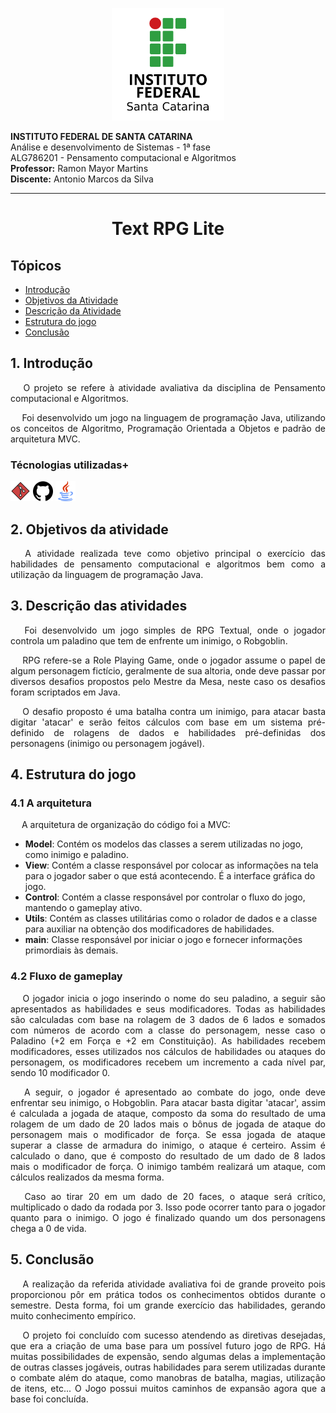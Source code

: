 <p align="center">
<img src="/Images/ifsc-logo.png" width="180" height="180">
</p>

**INSTITUTO FEDERAL DE SANTA CATARINA**  
Análise e desenvolvimento de Sistemas - 1ª fase  
ALG786201 - Pensamento computacional e Algoritmos  
**Professor:** Ramon Mayor Martins  
**Discente:**  Antonio Marcos da Silva

---

<h1 align="center">Text RPG Lite</h1>

## Tópicos

- [Introdução](#1-introdução)
- [Objetivos da Atividade](#2-objetivos-da-atividade)
- [Descrição da Atividade](#3-descrição-das-atividades)
- [Estrutura do jogo](#4-estrutura-do-jogo)
- [Conclusão](#5-conclusão)

## 1. Introdução

<p align="justify"> &emsp; O projeto se refere à atividade avaliativa da disciplina de Pensamento computacional e Algoritmos.</p>
<p align="justify"> &emsp; Foi desenvolvido um jogo na linguagem de programação Java, utilizando os conceitos de Algoritmo, Programação Orientada a Objetos e padrão de arquitetura MVC.</p>

### Técnologias utilizadas+
<p display="inline-block">
<img width="32" src="/Images/git.png" alt="GitLogo.png">
<img width="32" src="/Images/github(1).png" alt="GitHubLogo.png">
<img width="32" src="/Images/java.png" alt="JavaLogo.png">
</p>

## 2. Objetivos da atividade

<p align="justify"> &emsp; A atividade realizada teve como objetivo principal o exercício das habilidades de pensamento computacional e algoritmos bem como a utilização da linguagem de programação Java.</p>

## 3. Descrição das atividades

<p align="justify"> &emsp; Foi desenvolvido um jogo simples de RPG Textual, onde o jogador controla um paladino que tem de enfrente um inimigo, o Robgoblin.</p>
<p align="justify"> &emsp; RPG refere-se a Role Playing Game, onde o jogador assume o papel de algum personagem fictício, geralmente de sua altoria, onde deve passar por diversos desafios propostos pelo Mestre da Mesa, neste caso os desafios foram scriptados em Java.</p>
<p align="justify"> &emsp; O desafio proposto é uma batalha contra um inimigo, para atacar basta digitar 'atacar' e serão feitos cálculos com base em um sistema pré-definido de rolagens de dados e habilidades pré-definidas dos personagens (inimigo ou personagem jogável).</p>

## 4. Estrutura do jogo

### 4.1 A arquitetura

<p align="justify"> &emsp; A arquitetura de organização do código foi a MVC:</p>

- **Model**: Contém os modelos das classes a serem utilizadas no jogo, como inimigo e paladino.
- **View**: Contém a classe responsável por colocar as informações na tela para o jogador saber o que está acontecendo. É a interface gráfica do jogo.
- **Control**: Contém a classe responsável por controlar o fluxo do jogo, mantendo o gameplay ativo.
- **Utils**: Contém as classes utilitárias como o rolador de dados e a classe para auxiliar na obtenção dos modificadores de habilidades.
- **main**: Classe responsável por iniciar o jogo e fornecer informações primordiais às demais.

### 4.2 Fluxo de gameplay

<p align="justify"> &emsp; O jogador inicia o jogo inserindo o nome do seu paladino, a seguir são apresentados as habilidades e seus modificadores. Todas as habilidades são calculadas com base na rolagem de 3 dados de 6 lados e somados com números de acordo com a classe do personagem, nesse caso o Paladino (+2 em Força e +2 em Constituição). As habilidades recebem modificadores, esses utilizados nos cálculos de habilidades ou ataques do personagem, os modificadores recebem um incremento a cada nível par, sendo 10 modificador 0.</p>
<p align="justify"> &emsp; A seguir, o jogador é apresentado ao combate do jogo, onde deve enfrentar seu inimigo, o Hobgoblin. Para atacar basta digitar 'atacar', assim é calculada a jogada de ataque, composto da soma do resultado de uma rolagem de um dado de 20 lados mais o bônus de jogada de ataque do personagem mais o modificador de força. Se essa jogada de ataque superar a classe de armadura do inimigo, o ataque é certeiro. Assim é calculado o dano, que é composto do resultado de um dado de 8 lados mais o modificador de força. O inimigo também realizará um ataque, com cálculos realizados da mesma forma.</p>
<p align="justify"> &emsp; Caso ao tirar 20 em um dado de 20 faces, o ataque será crítico, multiplicado o dado da rodada por 3. Isso pode ocorrer tanto para o jogador quanto para o inimigo. O jogo é finalizado quando um dos personagens chega a 0 de vida.</p>

## 5. Conclusão

<p align="justify"> &emsp; A realização da referida atividade avaliativa foi de grande proveito pois proporcionou pôr em prática todos os conhecimentos obtidos durante o semestre. Desta forma, foi um grande exercício das habilidades, gerando muito conhecimento empírico.</p>
<p align="justify"> &emsp; O projeto foi concluído com sucesso atendendo as diretivas desejadas, que era a criação de uma base para um possível futuro jogo de RPG. Há muitas possibilidades de expensão, sendo algumas delas a implementação de outras classes jogáveis, outras habilidades para serem utilizadas durante o combate além do ataque, como manobras de batalha, magias, utilização de itens, etc... O Jogo possui muitos caminhos de expansão agora que a base foi concluída.</p>